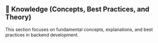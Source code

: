 
## 🧠 Knowledge (Concepts, Best Practices, and Theory)  

This section focuses on fundamental concepts, explanations, and best practices in backend development.  

<!-- - **Programming Concepts** – Python fundamentals, OOP, design patterns.  
- **Backend Architecture** – Monolith vs. Microservices, CQRS, Event-Driven Architecture.  
- **Django & Flask Best Practices** – ORM optimization, middleware usage, caching strategies.  
- **FastAPI Concepts** – Dependency injection, async handling, Pydantic models.  
- **Database Design & Optimization** – Indexing, normalization, query planning.  
- **Security & Authentication** – JWT, OAuth, hashing passwords, rate limiting.  
- **Performance & Scalability** – Caching, async processing, background tasks.  
- **DevOps & Deployment Strategies** – CI/CD, Docker, Kubernetes, reverse proxies.   -->

